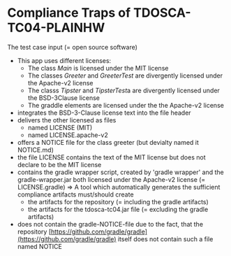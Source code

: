 # Compliance Traps of TDOSCA-TC04-PLAINHW

The test case input (= open source software)

* This app uses different licenses:
  - The class *Main* is licensed under the MIT license
  - The classes *Greeter* and *GreeterTest* are divergently licensed under the Apache-v2 license
  - The classs *Tipster* and *TipsterTest*a are divergently licensed under the BSD-3Clause license
  - The graddle elements are licensed under the the Apache-v2 license
* integrates the BSD-3-Clause license text into the file header
* delivers the other licensed as files
  - named LICENSE (MIT)
  - named LICENSE.apache-v2
* offers a NOTICE file for the class greeter (but devialty named it NOTICE.md)
* the file LICENSE  contains the text of the MIT license but does not declare to be the MIT license
* contains the gradle wrapper script, created by 'gradle wrapper' and the gradle-wrapper.jar  both licensed under the Apache-v2 license (= LICENSE.gradle) => A tool which automatically generates the sufficient compliance artifacts must/should create
  - the artifacts for the repository (= including the gradle artifacts)
  - the artifacts for the tdosca-tc04.jar file (= excluding the gradle artifacts)
* does not contain the gradle-NOTICE-file due to the fact, that the repository [https://github.com/gradle/gradle](https://github.com/gradle/gradle) itself does not contain such a file named NOTICE
